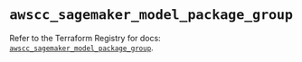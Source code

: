 # `awscc_sagemaker_model_package_group`

Refer to the Terraform Registry for docs: [`awscc_sagemaker_model_package_group`](https://registry.terraform.io/providers/hashicorp/awscc/0.70.0/docs/resources/sagemaker_model_package_group).
